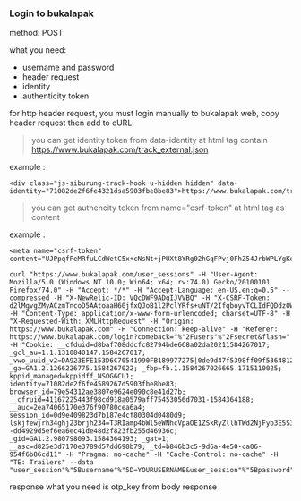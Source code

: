 ### Login to bukalapak
method: POST

what you need:
- username and password
- header request
- identity
- authenticity token

for http header request,
you must login manually to bukalapak web, copy header request then add to cURL.

>you can get identity token from data-identity at html tag contain https://www.bukalapak.com/track_external.json

example :
```
<div class="js-siburung-track-hook u-hidden hidden" data-identity="71082de2f6fe4321dsa5903fbe8be83">https://www.bukalapak.com/track_external.json</div>
```
>you can get authencity token from name="csrf-token" at html tag as content 

example :
```
<meta name="csrf-token" content="UJPpqfPeMRfuLCdWetC5x+cNsNt+jPUXt8YRg02hGqFPvj0FhZ54JrbWPLYgKojQoNQ/h/rvuln8AQsVw==">
```

```
curl "https://www.bukalapak.com/user_sessions" -H "User-Agent: Mozilla/5.0 (Windows NT 10.0; Win64; x64; rv:74.0) Gecko/20100101 Firefox/74.0" -H "Accept: */*" -H "Accept-Language: en-US,en;q=0.5" --compressed -H "X-NewRelic-ID: VQcDWF9ADgIJVVBQ" -H "X-CSRF-Token: d2lMgvgZMyACzmTncoD5AAtoaaH60jfxQJoB1l2PclYRfs+uNT/2IfqboyvTCLIdFQDdzOW0CoNRFzzvcpMYDA==" -H "Content-Type: application/x-www-form-urlencoded; charset=UTF-8" -H "X-Requested-With: XMLHttpRequest" -H "Origin: https://www.bukalapak.com" -H "Connection: keep-alive" -H "Referer: https://www.bukalapak.com/login?comeback="%"2Fusers"%"2Fsecret&flash=" -H "Cookie: __cfduid=d8baf708ddcfc82794bde668a02da20211584267017; _gcl_au=1.1.1310840147.1584267017; _vwo_uuid_v2=DA923EFE153D6C70541990FB189977275|0de9d47f5398ff09f536481261d08f4a; _ga=GA1.2.1266226775.1584267022; _fbp=fb.1.1584267026665.1715110025; kppid_managed=kppidff_NSOG6CU1; identity=71082de2f6fe4589267d5903fbe8be83; browser_id=79e54312ae3807e9624e090c8e41d27b; __cfruid=41167225443f98cd918a0579aff75453056d7031-1584364188; __auc=2ea74065170e376f90780cea6a4; session_id=0d9e409823d7b187e4cf80304d0480d9; lskjfewjrh34ghj23brjh234=T3RIamp4bWl5eWNhcVpaOE1ZSkRyZllhTWd2NjFyb3E5S3N1VTZ3ZjJtR0N3dE9vM05yRDVma0FKWGdnVHhHWEtNTFN3OE90SHRsajRGTWlCYjhmQnhWemdXQlVJYTBJakRtK01tcXkzdkJjVnM1dmVQVk5UcUs4MGJMRE9ORmZJQzVYbjJyQ0UvTkNMbms3NGc2WXpkaTRkUGU2VncxK1hYMllxQjNqZmlsNG9OaXhTUWIvWkk3SnM5Q2Z5czNDRXB0bUNpU3p0RDgzTXM1TlJDK1FGWCsxUzZmY2JSSFNNVlI3bW9HMWVzaEZFZzRVNnh4YVUvTWRjaHBpMy9NQTI5azdrWnFobFpzVEZsSGlHWnNVYXc9PS0taEhDOUZPdm9wRUVRTytxVThMb0pqUT09--dd4929d5ef6ea6ec41de48d2f823fb255d46936c; _gid=GA1.2.980798093.1584364193; _gat=1; __asc=d825e3d7170e3789d57dd698b79; _td=b846b3c5-9d6a-4e50-ca06-954f6b86cd11" -H "Pragma: no-cache" -H "Cache-Control: no-cache" -H "TE: Trailers" --data "user_session"%"5Busername"%"5D=YOURUSERNAME&user_session"%"5Bpassword"%"5D=YOURPASSWORD&user_session"%"5Bremember_me"%"5D=1&identity=71082de2f6fe4589267d5903fbe8be83&authenticity_token=d2lMgvgZMyACzmTncoD5AAtoaaH60jfxQJoB1l2PclYRfs"%"2BuNT"%"2F2IfqboyvTCLIdFQDdzOW0CoNRFzzvcpMYDA"%"3D"%"3D&comeback="%"2Fusers"%"2Fsecret"
```
response what you need is otp_key from body response